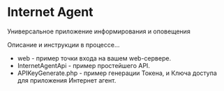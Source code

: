 # Internet Agent
Универсальное приложение информирования и оповещения

Описание и инструкции в процессе...

- web - пример точки входа на вашем web-сервере.
- InternetAgentApi - пример простейшего API. 
- APIKeyGenerate.php - пример генерации Токена, и Ключа доступа для приложения Интернет агент.


